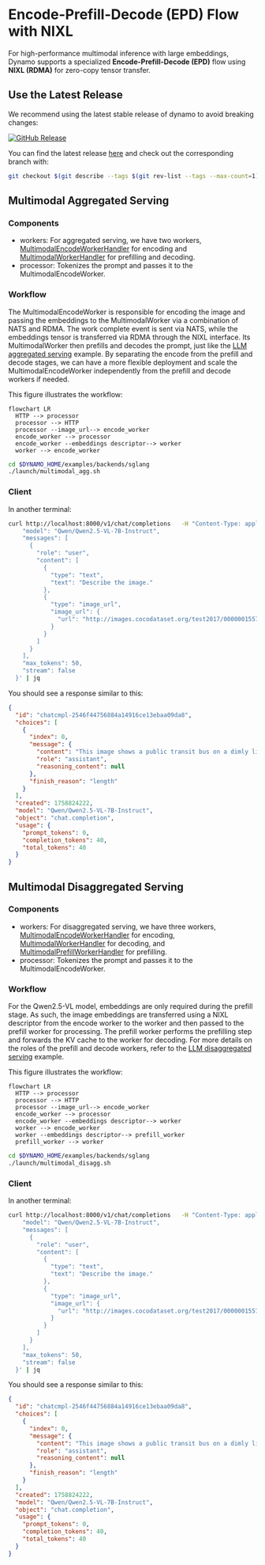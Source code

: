 <!--
SPDX-FileCopyrightText: Copyright (c) 2025 NVIDIA CORPORATION & AFFILIATES. All rights reserved.
SPDX-License-Identifier: Apache-2.0
-->

# Encode-Prefill-Decode (EPD) Flow with NIXL

For high-performance multimodal inference with large embeddings, Dynamo supports a specialized **Encode-Prefill-Decode (EPD)** flow using **NIXL (RDMA)** for zero-copy tensor transfer.

## Use the Latest Release

We recommend using the latest stable release of dynamo to avoid breaking changes:

[![GitHub Release](https://img.shields.io/github/v/release/ai-dynamo/dynamo)](https://github.com/ai-dynamo/dynamo/releases/latest)

You can find the latest release [here](https://github.com/ai-dynamo/dynamo/releases/latest) and check out the corresponding branch with:

```bash
git checkout $(git describe --tags $(git rev-list --tags --max-count=1))
```

## Multimodal Aggregated Serving

### Components

- workers: For aggregated serving, we have two workers, [MultimodalEncodeWorkerHandler](../../../components/src/dynamo/sglang/request_handlers/multimodal/encode_worker_handler.py) for encoding and [MultimodalWorkerHandler](../../../components/src/dynamo/sglang/request_handlers/multimodal/worker_handler.py) for prefilling and decoding.
- processor: Tokenizes the prompt and passes it to the MultimodalEncodeWorker.

### Workflow


The MultimodalEncodeWorker is responsible for encoding the image and passing the embeddings to the MultimodalWorker via a combination of NATS and RDMA.
The work complete event is sent via NATS, while the embeddings tensor is transferred via RDMA through the NIXL interface.
Its MultimodalWorker then prefills and decodes the prompt, just like the [LLM aggregated serving](README.md) example.
By separating the encode from the prefill and decode stages, we can have a more flexible deployment and scale the
MultimodalEncodeWorker independently from the prefill and decode workers if needed.

This figure illustrates the workflow:
```mermaid
flowchart LR
  HTTP --> processor
  processor --> HTTP
  processor --image_url--> encode_worker
  encode_worker --> processor
  encode_worker --embeddings descriptor--> worker
  worker --> encode_worker
```

```bash
cd $DYNAMO_HOME/examples/backends/sglang
./launch/multimodal_agg.sh
```

### Client

In another terminal:
```bash
curl http://localhost:8000/v1/chat/completions   -H "Content-Type: application/json"   -d '{
    "model": "Qwen/Qwen2.5-VL-7B-Instruct",
    "messages": [
      {
        "role": "user",
        "content": [
          {
            "type": "text",
            "text": "Describe the image."
          },
          {
            "type": "image_url",
            "image_url": {
              "url": "http://images.cocodataset.org/test2017/000000155781.jpg"
            }
          }
        ]
      }
    ],
    "max_tokens": 50,
    "stream": false
  }' | jq
```

You should see a response similar to this:
```json
{
  "id": "chatcmpl-2546f44756884a14916ce13ebaa09da8",
  "choices": [
    {
      "index": 0,
      "message": {
        "content": "This image shows a public transit bus on a dimly lit, street-level track in what appears to be a quiet urban neighborhood or suburban area. The bus displays \"OUT OF SERVICE\" in red on its illuminated sign. It is positioned",
        "role": "assistant",
        "reasoning_content": null
      },
      "finish_reason": "length"
    }
  ],
  "created": 1758824222,
  "model": "Qwen/Qwen2.5-VL-7B-Instruct",
  "object": "chat.completion",
  "usage": {
    "prompt_tokens": 0,
    "completion_tokens": 40,
    "total_tokens": 40
  }
}
```

## Multimodal Disaggregated Serving

### Components

- workers: For disaggregated serving, we have three workers, [MultimodalEncodeWorkerHandler](../../../components/src/dynamo/sglang/request_handlers/multimodal/encode_worker_handler.py) for encoding, [MultimodalWorkerHandler](../../../components/src/dynamo/sglang/request_handlers/multimodal/worker_handler.py) for decoding, and [MultimodalPrefillWorkerHandler](../../../components/src/dynamo/sglang/request_handlers/multimodal/worker_handler.py) for prefilling.
- processor: Tokenizes the prompt and passes it to the MultimodalEncodeWorker.

### Workflow

For the Qwen2.5-VL model, embeddings are only required during the prefill stage. As such, the image embeddings are transferred using a NIXL descriptor from the encode worker to the worker and then passed to the prefill worker for processing.
The prefill worker performs the prefilling step and forwards the KV cache to the worker for decoding.
For more details on the roles of the prefill and decode workers, refer to the [LLM disaggregated serving](README.md) example.

This figure illustrates the workflow:
```mermaid
flowchart LR
  HTTP --> processor
  processor --> HTTP
  processor --image_url--> encode_worker
  encode_worker --> processor
  encode_worker --embeddings descriptor--> worker
  worker --> encode_worker
  worker --embeddings descriptor--> prefill_worker
  prefill_worker --> worker
```


```bash
cd $DYNAMO_HOME/examples/backends/sglang
./launch/multimodal_disagg.sh
```

### Client

In another terminal:
```bash
curl http://localhost:8000/v1/chat/completions   -H "Content-Type: application/json"   -d '{
    "model": "Qwen/Qwen2.5-VL-7B-Instruct",
    "messages": [
      {
        "role": "user",
        "content": [
          {
            "type": "text",
            "text": "Describe the image."
          },
          {
            "type": "image_url",
            "image_url": {
              "url": "http://images.cocodataset.org/test2017/000000155781.jpg"
            }
          }
        ]
      }
    ],
    "max_tokens": 50,
    "stream": false
  }' | jq
```

You should see a response similar to this:
```json
{
  "id": "chatcmpl-2546f44756884a14916ce13ebaa09da8",
  "choices": [
    {
      "index": 0,
      "message": {
        "content": "This image shows a public transit bus on a dimly lit, street-level track in what appears to be a quiet urban neighborhood or suburban area. The bus displays \"OUT OF SERVICE\" in red on its illuminated sign. It is positioned",
        "role": "assistant",
        "reasoning_content": null
      },
      "finish_reason": "length"
    }
  ],
  "created": 1758824222,
  "model": "Qwen/Qwen2.5-VL-7B-Instruct",
  "object": "chat.completion",
  "usage": {
    "prompt_tokens": 0,
    "completion_tokens": 40,
    "total_tokens": 40
  }
}
```
